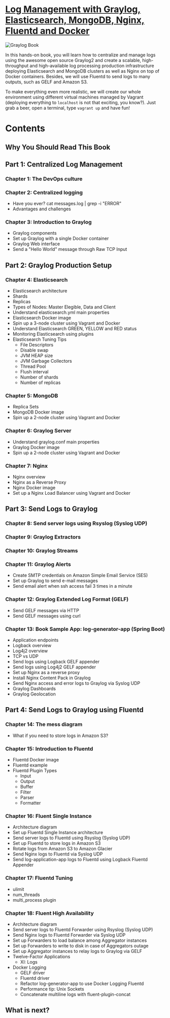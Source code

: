 # [Log Management with Graylog, Elasticsearch, MongoDB, Nginx, Fluentd and Docker](https://www.graylogbook.com)

![Graylog Book](/images/graylog-book.png)

In this hands-on book, you will learn how to centralize and manage logs using the awesome open source Graylog2 and create a scalable, high-throughput and high-available log processing production infrastructure deploying Elasticsearch and MongoDB clusters as well as Nginx on top of Docker containers. Besides, we will use Fluentd to send logs to many outputs, such as GELF and Amazon S3.
 
To make everything even more realistic, we will create our whole environment using different virtual machines managed by Vagrant (deploying everything to `localhost` is not that exciting, you know?). Just grab a beer, open a terminal, type `vagrant up` and have fun!

# Contents

## Why You Should Read This Book
## Part 1: Centralized Log Management

### Chapter 1: The DevOps culture

### Chapter 2: Centralized logging
- Have you ever? cat messages.log | grep -i "ERROR"
- Advantages and challenges

### Chapter 3: Introduction to Graylog
- Graylog components
- Set up Graylog with a single Docker container
- Graylog Web interface
- Send a "Hello World" message through Raw TCP Input

## Part 2: Graylog Production Setup

### Chapter 4: Elasticsearch
- Elasticsearch architecture
- Shards
- Replicas
- Types of Nodes: Master Elegible, Data and Client
- Understand elasticsearch.yml main properties
- Elasticsearch Docker image
- Spin up a 3-node cluster using Vagrant and Docker
- Understand Elasticsearch GREEN, YELLOW and RED status
- Monitoring Elasticsearch using plugins
- Elasticsearch Tuning Tips
  - File Descriptors
  - Disable swap
  - JVM HEAP size
  - JVM Garbage Collectors
  - Thread Pool
  - Flush interval
  - Number of shards
  - Number of replicas

### Chapter 5: MongoDB
- Replica Sets
- MongoDB Docker image
- Spin up a 2-node cluster using Vagrant and Docker

### Chapter 6: Graylog Server
- Understand graylog.conf main properties
- Graylog Docker image
- Spin up a 2-node cluster using Vagrant and Docker

### Chapter 7: Nginx
- Nginx overview
- Nginx as a Reverse Proxy
- Nginx Docker image
- Set up a Nginx Load Balancer using Vagrant and Docker

## Part 3: Send Logs to Graylog

### Chapter 8: Send server logs using Rsyslog (Syslog UDP)
### Chapter 9: Graylog Extractors
### Chapter 10: Graylog Streams
### Chapter 11: Graylog Alerts
- Create SMTP credentials on Amazon Simple Email Service (SES)
- Set up Graylog to send e-mail messages
- Send email alert when ssh access fail 3 times in a minute
  
### Chapter 12: Graylog Extended Log Format (GELF)
- Send GELF messages via HTTP
- Send GELF messages using curl

### Chapter 13: Book Sample App: log-generator-app (Spring Boot)
- Application endpoints
- Logback overview
- Log4j2 overview
- TCP vs UDP
- Send logs using Logback GELF appender
- Send logs using Log4j2 GELF appender
- Set up Nginx as a reverse proxy
- Install Nginx Content Pack in Graylog
- Send Nginx access and error logs to Graylog via Syslog UDP
- Graylog Dashboards
- Graylog Geolocation

## Part 4: Send Logs to Graylog using Fluentd

### Chapter 14: The mess diagram
- What if you need to store logs in Amazon S3?
  
### Chapter 15: Introduction to Fluentd
- Fluentd Docker image
- Fluentd example
- Fluentd Plugin Types
  - Input
  - Output
  - Buffer
  - Filter
  - Parser
  - Formatter

### Chapter 16: Fluent Single Instance
- Architecture diagram
- Set up Fluentd Single Instance architecture
- Send server logs to Fluentd using Rsyslog (Syslog UDP)
- Set up Fluentd to store logs in Amazon S3
- Rotate logs from Amazon S3 to Amazon Glacier
- Send Nginx logs to Fluentd via Syslog UDP
- Send log-application-app logs to Fluentd using Logback Fluentd Appender
    
### Chapter 17: Fluentd Tuning
- ulimit
- num_threads
- multi_process plugin

### Chapter 18: Fluent High Availability
- Architecture diagram
- Send server logs to Fluentd Forwarder using Rsyslog (Syslog UDP)
- Send Nginx logs to Fluentd Forwarder via Syslog UDP
- Set up Forwarders to load balance among Aggregator instances
- Set up Forwarders to write to disk in case of Aggregators outage
- Set up Aggregator instances to relay logs to Graylog via GELF
- Twelve-Factor Applications
  - XI: Logs
- Docker Logging
  - GELF driver
  - Fluentd driver
  - Refactor log-generator-app to use Docker Logging Fluentd
  - Performance tip: Unix Sockets
  - Concatenate multiline logs with fluent-plugin-concat
        
## What is next?
